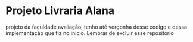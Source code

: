 # Projeto Livraria Alana
projeto da faculdade avaliação, tenho até vergonha desse codigo e dessa implementação que fiz no inicio.
Lembrar de excluir esse repositório
